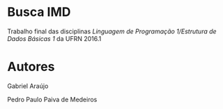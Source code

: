 # Busca IMD #

Trabalho final das disciplinas *Linguagem de Programação 1/Estrutura de Dados Básicas 1* da UFRN 2016.1

# Autores #

Gabriel Araújo

Pedro Paulo Paiva de Medeiros
